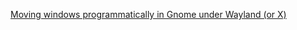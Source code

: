 [Moving windows programmatically in Gnome under Wayland (or X)](https://gist.github.com/soal/4a49ac7aeeb8d0b54b8f5a6e9332e2b6)
